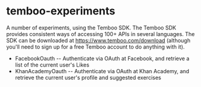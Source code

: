 temboo-experiments
==================

A number of experiments, using the Temboo SDK. The Temboo SDK provides consistent ways of accessing 100+ APIs in several languages. The SDK can be downloaded at https://www.temboo.com/download (although you'll need to sign up for a free Temboo account to do anything with it).

 * FacebookOauth -- Authenticate via OAuth at Facebook, and retrieve a list of the current user's Likes
 * KhanAcademyOauth -- Authenticate via OAuth at Khan Academy, and retrieve the current user's profile and suggested exercises 